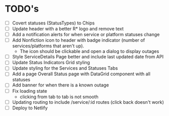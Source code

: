 # TODO's
- [ ] Covert statuses (StatusTypes) to Chips
- [ ] Update header with a better R* logo and remove text
- [ ] Add a notification alerts for when service or platform statuses change
- [ ] Add Nonfiction icon to header with badge indicator (number of services/platforms that aren't up).
	- The icon should be clickable and open a dialog to display outages
- [ ] Style ServiceDetails Page better and include last updated date from API
- [ ] Update Status Indicators Grid styling
- [ ] Update styling for the Services and Statuses Tabs
- [ ] Add a page Overall Status page with DataGrid component with all statuses
- [ ] Add banner for when there is a known outage
- [ ] Fix loading state
	- clicking from tab to tab is not smooth
- [ ] Updating routing to include /service/:id routes (click back doesn't work)
- [ ] Deploy to Netlify